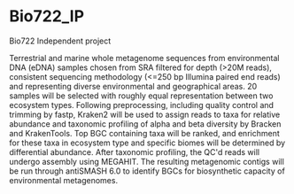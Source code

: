 # Bio722_IP
Bio722 Independent project

Terrestrial and marine whole metagenome sequences from environmental DNA (eDNA) samples chosen from SRA filtered for depth (>20M reads), consistent sequencing methodology (<=250 bp Illumina paired end reads) and representing diverse environmental and geographical areas. 20 samples will be selected with roughly equal representation between two ecosystem types. Following preprocessing, including quality control and trimming by fastp, Kraken2 will be used to assign reads to taxa for relative abundance and taxonomic profiling of alpha and beta diversity by Bracken and KrakenTools. Top BGC containing taxa will be ranked, and enrichment for these taxa in ecosystem type and specific biomes will be determined by differential abundance. After taxonomic profiling, the QC'd reads will undergo assembly using MEGAHIT. The resulting metagenomic contigs will be run through antiSMASH 6.0 to identify BGCs for biosynthetic capacity of environmental metagenomes. 
